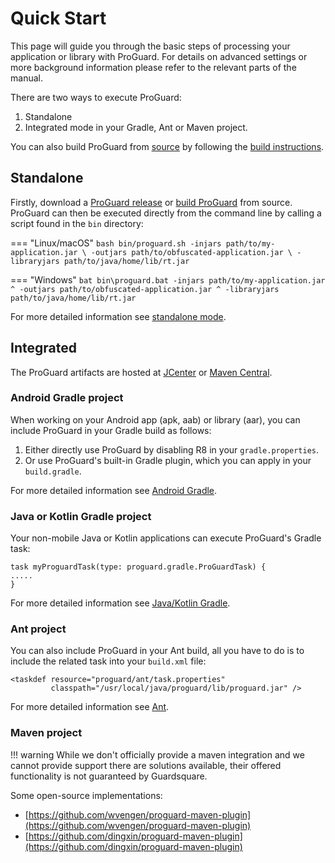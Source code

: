 # Quick Start

This page will guide you through the basic steps of processing your application or library with ProGuard.
For details on advanced settings or more background information please refer to the relevant parts of the manual.


There are two ways to execute ProGuard:

1. Standalone
2. Integrated mode in your Gradle, Ant or Maven project.

You can also build ProGuard from [source](https://github.com/Guardsquare/proguard) by following the [build instructions](building.md).

## Standalone

Firstly, download a [ProGuard release](https://github.com/Guardsquare/proguard/releases) or [build ProGuard](building.md) from source. 
ProGuard can then be executed directly from the command line by calling a script found in the `bin` directory:

=== "Linux/macOS"
    ```bash
    bin/proguard.sh -injars path/to/my-application.jar \
                    -outjars path/to/obfuscated-application.jar \
                    -libraryjars path/to/java/home/lib/rt.jar
    ```

=== "Windows"
    ```bat
    bin\proguard.bat -injars path/to/my-application.jar ^
                     -outjars path/to/obfuscated-application.jar ^
                     -libraryjars path/to/java/home/lib/rt.jar
    ```


 
For more detailed information see [standalone mode](standalone.md).


## Integrated

The ProGuard artifacts are hosted at [JCenter](https://bintray.com/guardsquare/proguard) 
or [Maven Central](https://search.maven.org/search?q=g:com.guardsquare).

### Android Gradle project

When working on your Android app (apk, aab) or library (aar), you can include ProGuard in your Gradle build as follows:

1. Either directly use ProGuard by disabling R8 in your `gradle.properties`.
2. Or use ProGuard's built-in Gradle plugin, which you can apply in your `build.gradle`.

For more detailed information see  [Android Gradle](gradleplugin.md).

### Java or Kotlin Gradle project

Your non-mobile Java or Kotlin applications can execute ProGuard's Gradle task:

    task myProguardTask(type: proguard.gradle.ProGuardTask) {
    .....
    }

For more detailed information see [Java/Kotlin Gradle](gradle.md).

### Ant project

You can also include ProGuard in your Ant build, all you have to do is to include the related task into your `build.xml` file:

    <taskdef resource="proguard/ant/task.properties"
             classpath="/usr/local/java/proguard/lib/proguard.jar" />


For more detailed information see [Ant](ant.md).


### Maven project

!!! warning
    While we don't officially provide a maven integration and we cannot provide support there are solutions available, their offered functionality is not guaranteed by Guardsquare.

Some open-source implementations:

- [https://github.com/wvengen/proguard-maven-plugin](https://github.com/wvengen/proguard-maven-plugin)
- [https://github.com/dingxin/proguard-maven-plugin](https://github.com/dingxin/proguard-maven-plugin)
